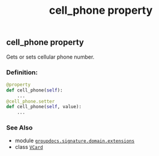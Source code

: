 ﻿---
title: cell_phone property
second_title: GroupDocs.Signature for Python via .NET API References
description: 
type: docs
url: /python-net/groupdocs.signature.domain.extensions/vcard/cell_phone/
is_root: false
weight: 40
---

## cell_phone property


Gets or sets cellular phone number.
### Definition:
```python
@property
def cell_phone(self):
    ...
@cell_phone.setter
def cell_phone(self, value):
    ...
```

### See Also
* module [`groupdocs.signature.domain.extensions`](../../)
* class [`VCard`](/signature/python-net/groupdocs.signature.domain.extensions/vcard)
